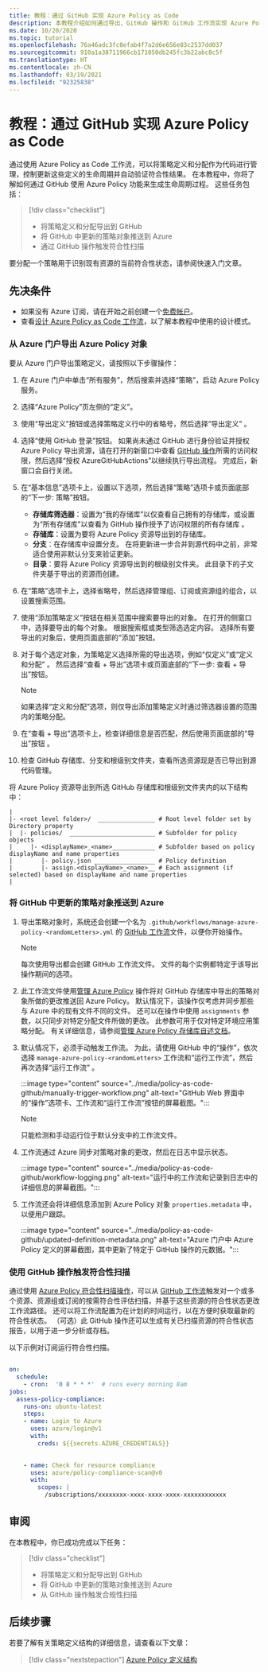 ```yaml
---
title: 教程：通过 GitHub 实现 Azure Policy as Code
description: 本教程介绍如何通过导出、GitHub 操作和 GitHub 工作流实现 Azure Policy as Code 工作流
ms.date: 10/20/2020
ms.topic: tutorial
ms.openlocfilehash: 76a46adc3fc8efab4f7a2d6e656e83c2537dd037
ms.sourcegitcommit: 910a1a38711966cb171050db245fc3b22abc8c5f
ms.translationtype: HT
ms.contentlocale: zh-CN
ms.lasthandoff: 03/19/2021
ms.locfileid: "92325838"
---
```

# <a name="tutorial-implement-azure-policy-as-code-with-github"></a>教程：通过 GitHub 实现 Azure Policy as Code

通过使用 Azure Policy as Code 工作流，可以将策略定义和分配作为代码进行管理，控制更新这些定义的生命周期并自动验证符合性结果。 在本教程中，你将了解如何通过 GitHub 使用 Azure Policy 功能来生成生命周期过程。 这些任务包括：

> [!div class="checklist"]
> - 将策略定义和分配导出到 GitHub
> - 将 GitHub 中更新的策略对象推送到 Azure
> - 通过 GitHub 操作触发符合性扫描

要分配一个策略用于识别现有资源的当前符合性状态，请参阅快速入门文章。

## <a name="prerequisites"></a>先决条件

- 如果没有 Azure 订阅，请在开始之前创建一个[免费帐户](https://azure.microsoft.com/free/)。
- 查看[设计 Azure Policy as Code 工作流](../concepts/policy-as-code.md)，以了解本教程中使用的设计模式。

### <a name="export-azure-policy-objects-from-the-azure-portal"></a>从 Azure 门户导出 Azure Policy 对象

要从 Azure 门户导出策略定义，请按照以下步骤操作：

1. 在 Azure 门户中单击“所有服务”，然后搜索并选择“策略”，启动 Azure Policy 服务。 

1. 选择“Azure Policy”页左侧的“定义”。

1. 使用“导出定义”按钮或选择策略定义行中的省略号，然后选择“导出定义” 。

1. 选择“使用 GitHub 登录”按钮。 如果尚未通过 GitHub 进行身份验证并授权 Azure Policy 导出资源，请在打开的新窗口中查看 [GitHub 操作](https://github.com/features/actions)所需的访问权限，然后选择“授权 AzureGitHubActions”以继续执行导出流程。 完成后，新窗口会自行关闭。

1. 在“基本信息”选项卡上，设置以下选项，然后选择“策略”选项卡或页面底部的“下一步:  策略”按钮。

   - **存储库筛选器**：设置为“我的存储库”以仅查看自己拥有的存储库，或设置为“所有存储库”以查看为 GitHub 操作授予了访问权限的所有存储库 。
   - **存储库**：设置为要将 Azure Policy 资源导出到的存储库。
   - **分支**：在存储库中设置分支。 在将更新进一步合并到源代码中之前，非常适合使用非默认分支来验证更新。
   - **目录**：要将 Azure Policy 资源导出到的根级别文件夹。 此目录下的子文件夹基于导出的资源而创建。

1. 在“策略”选项卡上，选择省略号，然后选择管理组、订阅或资源组的组合，以设置搜索范围。
   
1. 使用“添加策略定义”按钮在相关范围中搜索要导出的对象。 在打开的侧窗口中，选择要导出的每个对象。 根据搜索框或类型筛选选定内容。 选择所有要导出的对象后，使用页面底部的“添加”按钮。

1. 对于每个选定对象，为策略定义选择所需的导出选项，例如“仅定义”或“定义和分配” 。 然后选择“查看 + 导出”选项卡或页面底部的“下一步: 查看 + 导出”按钮。

   > [!NOTE]
   > 如果选择“定义和分配”选项，则仅导出添加策略定义时通过筛选器设置的范围内的策略分配。

1. 在“查看 + 导出”选项卡上，检查详细信息是否匹配，然后使用页面底部的“导出”按钮 。

1. 检查 GitHub 存储库、分支和根级别文件夹，查看所选资源现是否已导出到源代码管理。

将 Azure Policy 资源导出到所选 GitHub 存储库和根级别文件夹内的以下结构中：

```text
|
|- <root level folder>/  ________________ # Root level folder set by Directory property
|  |- policies/  ________________________ # Subfolder for policy objects
|     |- <displayName>_<name>____________ # Subfolder based on policy displayName and name properties
|        |- policy.json _________________ # Policy definition
|        |- assign.<displayName>_<name>__ # Each assignment (if selected) based on displayName and name properties
|
```

### <a name="push-policy-objects-updated-in-github-to-azure"></a>将 GitHub 中更新的策略对象推送到 Azure

1. 导出策略对象时，系统还会创建一个名为 `.github/workflows/manage-azure-policy-<randomLetters>.yml` 的 [GitHub 工作流](https://docs.github.com/en/actions/configuring-and-managing-workflows/configuring-a-workflow#about-workflows)文件，以便你开始操作。

   > [!NOTE]
   > 每次使用导出都会创建 GitHub 工作流文件。 文件的每个实例都特定于该导出操作期间的选项。

1. 此工作流文件使用[管理 Azure Policy](https://github.com/marketplace/actions/manage-azure-policy) 操作将对 GitHub 存储库中导出的策略对象所做的更改推送回 Azure Policy。 默认情况下，该操作仅考虑并同步那些与 Azure 中的现有文件不同的文件。 还可以在操作中使用 `assignments` 参数，以只同步对特定分配文件所做的更改。 此参数可用于仅对特定环境应用策略分配。 有关详细信息，请参阅[管理 Azure Policy 存储库自述文档](https://github.com/Azure/manage-azure-policy)。

1. 默认情况下，必须手动触发工作流。 为此，请使用 GitHub 中的“操作”，依次选择 `manage-azure-policy-<randomLetters>` 工作流和“运行工作流”，然后再次选择“运行工作流”  。

   :::image type="content" source="../media/policy-as-code-github/manually-trigger-workflow.png" alt-text="GitHub Web 界面中的“操作”选项卡、工作流和“运行工作流”按钮的屏幕截图。":::

   > [!NOTE]
   > 只能检测和手动运行位于默认分支中的工作流文件。

1. 工作流通过 Azure 同步对策略对象的更改，然后在日志中显示状态。

   :::image type="content" source="../media/policy-as-code-github/workflow-logging.png" alt-text="运行中的工作流和记录到日志中的详细信息的屏幕截图。":::

1. 工作流还会将详细信息添加到 Azure Policy 对象 `properties.metadata` 中，以便用户跟踪。

   :::image type="content" source="../media/policy-as-code-github/updated-definition-metadata.png" alt-text="Azure 门户中 Azure Policy 定义的屏幕截图，其中更新了特定于 GitHub 操作的元数据。":::

### <a name="trigger-compliance-scans-using-github-action"></a>使用 GitHub 操作触发符合性扫描

通过使用 [Azure Policy 符合性扫描操作](https://github.com/marketplace/actions/azure-policy-compliance-scan)，可以从 [GitHub 工作流](https://docs.github.com/en/actions/configuring-and-managing-workflows/configuring-a-workflow#about-workflows)触发对一个或多个资源、资源组或订阅的按需符合性评估扫描，并基于这些资源的符合性状态更改工作流路径。 还可以将工作流配置为在计划的时间运行，以在方便时获取最新的符合性状态。 （可选）此 GitHub 操作还可以生成有关已扫描资源的符合性状态报告，以用于进一步分析或存档。

以下示例对订阅运行符合性扫描。 

```yaml

on:
  schedule:    
    - cron:  '0 8 * * *'  # runs every morning 8am
jobs:
  assess-policy-compliance:    
    runs-on: ubuntu-latest
    steps:         
    - name: Login to Azure
      uses: azure/login@v1
      with:
        creds: ${{secrets.AZURE_CREDENTIALS}} 

    
    - name: Check for resource compliance
      uses: azure/policy-compliance-scan@v0
      with:
        scopes: |
          /subscriptions/xxxxxxxx-xxxx-xxxx-xxxx-xxxxxxxxxxxx

```

## <a name="review"></a>审阅

在本教程中，你已成功完成以下任务：

> [!div class="checklist"]
> - 将策略定义和分配导出到 GitHub
> - 将 GitHub 中更新的策略对象推送到 Azure
> - 从 GitHub 操作触发合规性扫描

## <a name="next-steps"></a>后续步骤

若要了解有关策略定义结构的详细信息，请查看以下文章：

> [!div class="nextstepaction"]
> [Azure Policy 定义结构](../concepts/definition-structure.md)